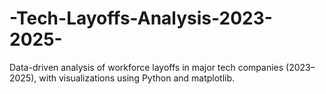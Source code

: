 # -Tech-Layoffs-Analysis-2023-2025-
Data-driven analysis of workforce layoffs in major tech companies (2023–2025), with visualizations using Python and matplotlib.
